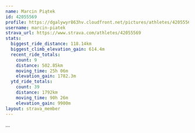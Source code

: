 ```yaml
---
name: Marcin Piątek
id: 42055569
profile: https://dgalywyr863hv.cloudfront.net/pictures/athletes/42055569/12602382/1/large.jpg
username: marcin-piatek
strava_url: https://www.strava.com/athletes/42055569
stats:
  biggest_ride_distance: 118.14km
  biggest_climb_elevation_gain: 614.4m
  recent_ride_totals:
    count: 9
    distance: 502.85km
    moving_time: 25h 06m
    elevation_gain: 1782.3m
  ytd_ride_totals:
    count: 39
    distance: 1792km
    moving_time: 90h 26m
    elevation_gain: 9900m
layout: strava_member
--- 
```

...
